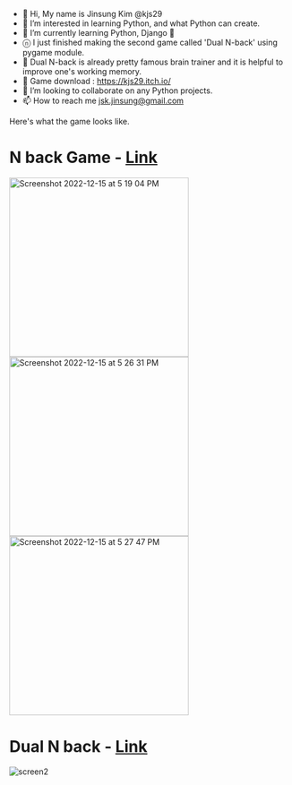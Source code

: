 - 👋 Hi, My name is Jinsung Kim @kjs29
- 👀 I’m interested in learning Python, and what Python can create.
- 🌱 I’m currently learning Python, Django 🐍
- ⓝ I just finished making the second game called 'Dual N-back' using pygame module.
- 🧠 Dual N-back is already pretty famous brain trainer and it is helpful to improve one's working memory.
- 🎲 Game download : https://kjs29.itch.io/
- 💞️ I’m looking to collaborate on any Python projects.
- 📫 How to reach me <E-mail> jsk.jinsung@gmail.com

  
Here's what the game looks like.

# N back Game - [Link](https://github.com/kjs29/nback/blob/master/README.md)

<p float="left">
  <img width="320" alt="Screenshot 2022-12-15 at 5 19 04 PM" src="https://user-images.githubusercontent.com/96529477/207994238-0635367d-a038-43d1-9bf9-0d5e2d864c72.png">
  <img width="320" alt="Screenshot 2022-12-15 at 5 26 31 PM" src="https://user-images.githubusercontent.com/96529477/207994639-78b21f5a-4a44-4dbb-b528-1039ab67cd8f.png">
  <img width="320" alt="Screenshot 2022-12-15 at 5 27 47 PM" src="https://user-images.githubusercontent.com/96529477/207994648-a2cd124c-866c-49d5-862e-ff3da6b033f1.png">
</p>

# Dual N back - [Link](https://github.com/kjs29/dual_nback)

![screen2](https://user-images.githubusercontent.com/96529477/193591075-a14903b6-7845-4407-9dec-da86fa66a946.gif)


<!---
kjs29/kjs29 is a ✨ special ✨ repository because its `README.md` (this file) appears on your GitHub profile.
You can click the Preview link to take a look at your changes.
--->



